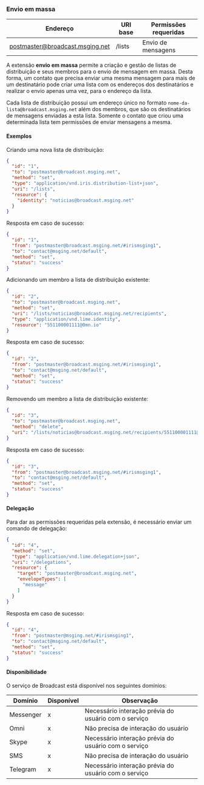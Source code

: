 ### Envio em massa
| Endereço                        | URI base     | Permissões requeridas   | 
|---------------------------------|--------------|-------------------------|
| postmaster@broadcast.msging.net | /lists       | Envio de mensagens      |

A extensão **envio em massa** permite a criação e gestão de listas de distribuição e seus membros para o envio de mensagem em massa. Desta forma, um contato que precisa enviar uma mesma mensagem para mais de um destinatário pode criar uma lista com os endereços dos destinatários e realizar o envio apenas uma vez, para o endereço da lista.

Cada lista de distribuição possui um endereço único no formato `nome-da-lista@broadcast.msging.net` além dos membros, que são os destinatários de mensagens enviadas a esta lista. Somente o contato que criou uma determinada lista tem permissões de enviar mensagens a mesma.

#### Exemplos

Criando uma nova lista de distribuição:
```json
{  
  "id": "1",
  "to": "postmaster@broadcast.msging.net",
  "method": "set",
  "type": "application/vnd.iris.distribution-list+json",
  "uri": "/lists",
  "resource": {  
    "identity": "noticias@broadcast.msging.net"
  }
}
```

Resposta em caso de sucesso:
```json
{
  "id": "1",
  "from": "postmaster@broadcast.msging.net/#irismsging1",
  "to": "contact@msging.net/default",
  "method": "set",
  "status": "success"
}
```

Adicionando um membro a lista de distribuição existente:
```json
{  
  "id": "2",
  "to": "postmaster@broadcast.msging.net",
  "method": "set",
  "uri": "/lists/noticias@broadcast.msging.net/recipients",
  "type": "application/vnd.lime.identity",
  "resource": "551100001111@0mn.io"
}
```

Resposta em caso de sucesso:
```json
{
  "id": "2",
  "from": "postmaster@broadcast.msging.net/#irismsging1",
  "to": "contact@msging.net/default",
  "method": "set",
  "status": "success"
}
```

Removendo um membro a lista de distribuição existente:
```json
{  
  "id": "3",
  "to": "postmaster@broadcast.msging.net",
  "method": "delete",
  "uri": "/lists/noticias@broadcast.msging.net/recipients/551100001111@0mn.io"
}
```

Resposta em caso de sucesso:
```json
{
  "id": "3",
  "from": "postmaster@broadcast.msging.net/#irismsging1",
  "to": "contact@msging.net/default",
  "method": "set",
  "status": "success"
}
```

#### Delegação
Para dar as permissões requeridas pela extensão, é necessário enviar um comando de delegação:

```json
{  
  "id": "4",
  "method": "set",
  "type": "application/vnd.lime.delegation+json",
  "uri": "/delegations",
  "resource": {  
    "target": "postmaster@broadcast.msging.net",
    "envelopeTypes": [  
      "message"
    ]
  }
}
```
Resposta em caso de sucesso:
```json
{
  "id": "4",
  "from": "postmaster@msging.net/#irismsging1",
  "to": "contact@msging.net/default",
  "method": "set",
  "status": "success"
}
```

#### Disponibilidade

O serviço de Broadcast está disponível nos seguintes domínios:

|Domínio    |Disponível |Observação                                             |
|---	    |---	    |---                                                    |
|Messenger  |x          |Necessário interação prévia do usuário com o serviço   |
|Omni       |x          |Não precisa de interação do usuário                    |
|Skype      |x          |Necessário interação prévia do usuário com o serviço   |
|SMS        |x          |Não precisa de interação do usuário                    |
|Telegram   |x          |Necessário interação prévia do usuário com o serviço   |
